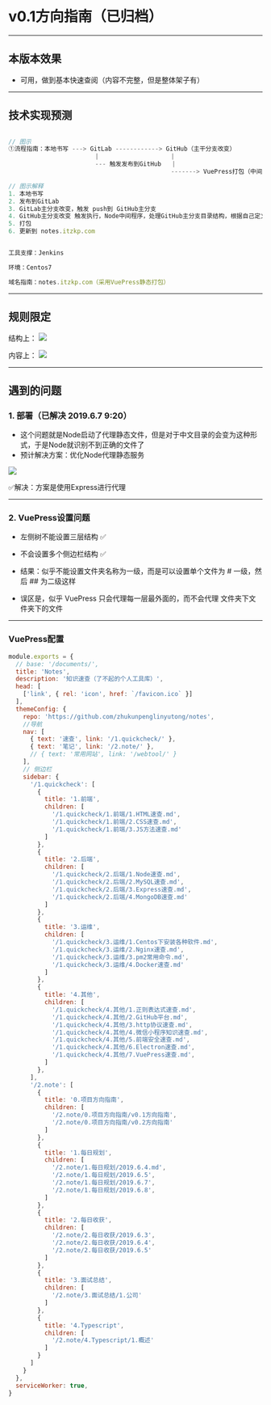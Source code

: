 # v0.1方向指南（已归档）

---

## 本版本效果

- 可用，做到基本快速查阅（内容不完整，但是整体架子有）

---

## 技术实现预测

```javascript

// 图示
①流程指南：本地书写 ---> GitLab ------------> GitHub（主干分支改变）
                        |                    |
                        --- 触发发布到GitHub   |
                                             -------> VuePress打包（中间层Node处理目录结构，将根据规则生成的更新到 .vuepress文件夹下） ---> 更新 notes.itzkp.com

// 图示解释
1. 本地书写
2. 发布到GitLab
3. GitLab主分支改变，触发 push到 GitHub主分支
4. GitHub主分支改变 触发执行，Node中间程序，处理GitHub主分支目录结构，根据自己定义规则生成，.vuepress 下的 config.js
5. 打包
6. 更新到 notes.itzkp.com


工具支撑：Jenkins

环境：Centos7

域名指南：notes.itzkp.com（采用VuePress静态打包）

```

---

## 规则限定

结构上：
<img src="https://itzkp-1253302184.cos.ap-beijing.myqcloud.com/github%E5%9B%BE%E7%89%87/notes/2.png" />

内容上：
<img src="https://itzkp-1253302184.cos.ap-beijing.myqcloud.com/github%E5%9B%BE%E7%89%87/notes/5.png" />

---

## 遇到的问题

### 1. 部署（已解决 2019.6.7 9:20）

- 这个问题就是Node启动了代理静态文件，但是对于中文目录的会变为这种形式，于是Node就识别不到正确的文件了
- 预计解决方案：优化Node代理静态服务

<img src="https://itzkp-1253302184.cos.ap-beijing.myqcloud.com/github%E5%9B%BE%E7%89%87/notes/4.png" />

✅解决：方案是使用Express进行代理

---

### 2. VuePress设置问题

- 左侧树不能设置三层结构 ✅
- 不会设置多个侧边栏结构 ✅

- 结果：似乎不能设置文件夹名称为一级，而是可以设置单个文件为 # 一级，然后 ## 为二级这样
- 误区是，似乎 VuePress 只会代理每一层最外面的，而不会代理 文件夹下文件夹下的文件

---

### VuePress配置

```javascript
module.exports = {
  // base: '/documents/',
  title: 'Notes',
  description: '知识速查（了不起的个人工具库）',
  head: [
    ['link', { rel: 'icon', href: `/favicon.ico` }]
  ],
  themeConfig: {
    repo: 'https://github.com/zhukunpenglinyutong/notes',
    //导航
    nav: [
      { text: '速查', link: '/1.quickcheck/' },
      { text: '笔记', link: '/2.note/' },
      // { text: '常用网站', link: '/webtool/' }
    ],
    // 侧边栏
    sidebar: {
      '/1.quickcheck': [
        {
          title: '1.前端',
          children: [
            '/1.quickcheck/1.前端/1.HTML速查.md',
            '/1.quickcheck/1.前端/2.CSS速查.md',
            '/1.quickcheck/1.前端/3.JS方法速查.md'
          ]
        },
        {
          title: '2.后端',
          children: [
            '/1.quickcheck/2.后端/1.Node速查.md',
            '/1.quickcheck/2.后端/2.MySQL速查.md',
            '/1.quickcheck/2.后端/3.Express速查.md',
            '/1.quickcheck/2.后端/4.MongoDB速查.md'
          ]
        },
        {
          title: '3.运维',
          children: [
            '/1.quickcheck/3.运维/1.Centos下安装各种软件.md',
            '/1.quickcheck/3.运维/2.Nginx速查.md',
            '/1.quickcheck/3.运维/3.pm2常用命令.md',
            '/1.quickcheck/3.运维/4.Docker速查.md'
          ]
        },
        {
          title: '4.其他',
          children: [
            '/1.quickcheck/4.其他/1.正则表达式速查.md',
            '/1.quickcheck/4.其他/2.GitHub平台.md',
            '/1.quickcheck/4.其他/3.http协议速查.md',
            '/1.quickcheck/4.其他/4.微信小程序知识速查.md',
            '/1.quickcheck/4.其他/5.前端安全速查.md',
            '/1.quickcheck/4.其他/6.Electron速查.md',
            '/1.quickcheck/4.其他/7.VuePress速查.md',
          ]
        },
      ],
      '/2.note': [
        {
          title: '0.项目方向指南',
          children: [
            '/2.note/0.项目方向指南/v0.1方向指南',
            '/2.note/0.项目方向指南/v0.2方向指南'
          ]
        },
        {
          title: '1.每日规划',
          children: [
            '/2.note/1.每日规划/2019.6.4.md',
            '/2.note/1.每日规划/2019.6.5',
            '/2.note/1.每日规划/2019.6.7',
            '/2.note/1.每日规划/2019.6.8',
          ]
        },
        {
          title: '2.每日收获',
          children: [
            '/2.note/2.每日收获/2019.6.3',
            '/2.note/2.每日收获/2019.6.4',
            '/2.note/2.每日收获/2019.6.5'
          ]
        },
        {
          title: '3.面试总结',
          children: [
            '/2.note/3.面试总结/1.公司'
          ]
        },
        {
          title: '4.Typescript',
          children: [
            '/2.note/4.Typescript/1.概述'
          ]
        }
      ]
    }
  },
  serviceWorker: true,
}
```